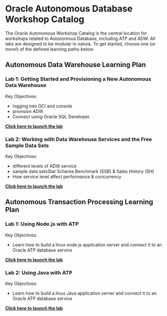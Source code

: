 # Oracle Autonomous Database Workshop Catalog

The Oracle Autonomous Workshop Catalog is the central location for workshops related to Autonomous Database, including ATP and ADW.  All labs are designed to be modular in nature. To get started, choose one (or more!) of the defined learning paths below:

## Autonomous Data Warehouse Learning Plan

### Lab 1: Getting Started and Provisioning a New Autonomous Data Warehouse

  Key Objectives:

  - logging into OCI and console
  - provision ADW
  - Connect using Oracle SQL Developer.

  **[Click here to launch the lab](https://oracle.github.io/learning-library/workshops/journey4-adwc/?page=LabGuide1.md)**

### Lab 2: Working with Data Warehouse Services and the Free Sample Data Sets

  Key Objectives:

  - different levels of ADW service
  - sample data setsStar Schema Benchmark (SSB) & Sales History (SH)
  - How service level affect performance & concurrency

  **[Click here to launch the lab](https://oracle.github.io/learning-library/workshops/journey4-adwc/?page=LabGuide2.md)**


## Autonomous Transaction Processing Learning Plan

### Lab 1: Using Node.js with ATP

  Key Objectives:

  - Learn how to build a linux node.js application server and connect it to an Oracle ATP database service

  **[Click here to launch the lab](https://cloudsolutionhubs.github.io/autonomous-transaction-processing/workshops/autonomous-transaction-processing/LabGuide500Configurenode.jsAppWithATP.md)**


### Lab 2: Using Java with ATP

  Key Objectives:

  - Learn how to build a linux Java application server and connect it to an Oracle ATP database service

  **[Click here to launch the lab](https://cloudsolutionhubs.github.io/autonomous-transaction-processing/workshops/autonomous-transaction-processing/LabGuide600ConfigureJavaAppWithATP.md)**
